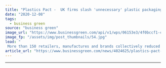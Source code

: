 ```yaml
---
title: "Plastics Pact -  UK firms slash 'unnecessary' plastic packaging in 2019"
date: "2020-12-08"
tags: 
  - business green
source: "business green"
image_url: "https://www.businessgreen.com/api/v1/wps/06153e3/4f0bccf1-cf6f-44f3-aa1d-11a72e6b12bb/6/ocean-plastic-Bo-Eide-185x114.jpg"
image_fp: "/assets/img/post_thumbnails/54.jpg"
lead: "
 More than 150 retailers, manufactures and brands collectively reduced tonnage of single-use plastic packaging sold by 30 per cent ..."
article_url: "https://www.businessgreen.com/news/4024625/plastics-pact-uk-firms-slash-unnecessary-plastic-packaging-2019"
---
```


---
